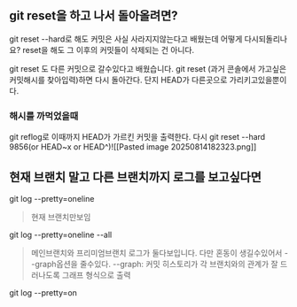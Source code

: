 ## git reset을 하고 나서 돌아올려면?
git reset --hard로 해도 커밋은 사실 사라지지않는다고 배웠는데 어떻게 다시되돌리나요?
reset을 해도 그 이후의 커밋들이 삭제되는 건 아니다.

git reset 도 다른 커밋으로 갈수있다고 배웠습니다.
git reset (과거 콘솔에서 가고싶은 커밋해시를 찾아입력)하면 다시 돌아간다.
단지 HEAD가 다른곳으로 가리키고있을뿐이다.

### **해시를 까먹었을때**
git reflog로 이때까지 HEAD가  가르킨 커밋을 출력한다.
다시 
git reset --hard 9856(or HEAD~x or HEAD^)![[Pasted image 20250814182323.png]]

## 현재 브랜치 말고 다른 브랜치까지 로그를 보고싶다면
git log --pretty=oneline
>현재 브랜치만보임

git log --pretty=oneline --all
> 메인브랜치와 프리미엄브랜치 로그가 둘다보입니다.
> 다만 혼동이 생길수있어서 --graph옵션을 줄수있다.
> --graph: 커밋 히스토리가 각 브랜치와의 관계가 잘 드러나도록 그래프 형식으로 출력

git log --pretty=on

